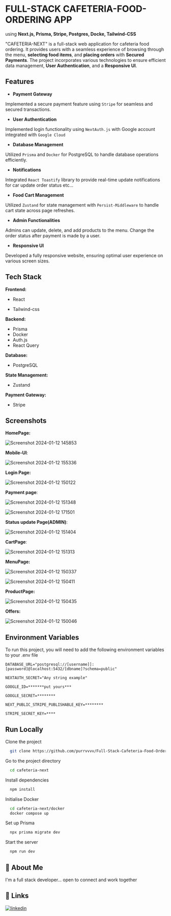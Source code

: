 
# FULL-STACK CAFETERIA-FOOD-ORDERING APP 

using **Next.js, Prisma, Stripe, Postgres, Docke, Tailwind-CSS**



"CAFETERIA-NEXT" is a full-stack web application for cafeteria food ordering. It provides users with a seamless experience of browsing through the menu, **selecting food items**, and **placing orders** with **Secured Payments**. The project incorporates various technologies to ensure efficient data management, **User Authentication**, and a **Responsive UI**.
## Features
- **Payment Gateway**

Implemented a secure payment feature using `Stripe` for seamless and secured transactions.

- **User Authentication**

Implemented login functionality using `NextAuth.js` with Google account integrated with `Google Cloud`

- **Database Management**

Utilized `Prisma` and `Docker` for PostgreSQL to handle database operations efficiently.

- **Notifications**

Integrated `React Toastify` library to provide real-time update notifications for car update order status etc...

- **Food Cart Management**

Utilized `Zustand` for state management with `Persist-Middleware` to handle cart state across page refreshes.

- **Admin Functionalities**

Admins can update, delete, and add products to the menu.
Change the order status after payment is made by a user.

- **Responsive UI**

Developed a fully responsive website, ensuring optimal user experience on various screen sizes.


## Tech Stack

 
**Frontend:**

- React

- Tailwind-css

**Backend:**

- Prisma
- Docker
- Auth.js
- React Query 

**Database:**

- PostgreSQL

**State Management:**

- Zustand

**Payment Gateway:**

- Stripe


## Screenshots

**HomePage:**

![Screenshot 2024-01-12 145853](https://github.com/purrvvvv/Full-Stack-Cafeteria-Food-Ordering-Website/assets/105294319/45d33b1a-7ec7-47fe-a9a9-44d464e10721)

**Mobile-UI**:

![Screenshot 2024-01-12 155336](https://github.com/purrvvvv/Full-Stack-Cafeteria-Food-Ordering-Website/assets/105294319/6540171f-5139-4811-a1e1-96235fff9383)

**Login Page:**

![Screenshot 2024-01-12 150122](https://github.com/purrvvvv/Full-Stack-Cafeteria-Food-Ordering-Website/assets/105294319/09b3a835-4524-48bf-8fc5-59b7ad0cd05d)

**Payment page**:

![Screenshot 2024-01-12 151348](https://github.com/purrvvvv/Full-Stack-Cafeteria-Food-Ordering-Website/assets/105294319/c7fa366a-7f3e-44fa-9c4e-cbff5ced7dc1)


![Screenshot 2024-01-12 171501](https://github.com/purrvvvv/Full-Stack-Cafeteria-Food-Ordering-Website/assets/105294319/afd6e42c-bc63-4959-bc8b-696c2e11ee6f)


**Status update Page(ADMIN)**:

![Screenshot 2024-01-12 151404](https://github.com/purrvvvv/Full-Stack-Cafeteria-Food-Ordering-Website/assets/105294319/fca0733d-9e38-458e-b82f-5228b7db4849)

**CartPage**:

![Screenshot 2024-01-12 151313](https://github.com/purrvvvv/Full-Stack-Cafeteria-Food-Ordering-Website/assets/105294319/aed668eb-719f-4a25-a162-9c1cb06ab27f)

**MenuPage:**

![Screenshot 2024-01-12 150337](https://github.com/purrvvvv/Full-Stack-Cafeteria-Food-Ordering-Website/assets/105294319/946e1fd6-161f-43f4-ae68-da451b9f51d4)


![Screenshot 2024-01-12 150411](https://github.com/purrvvvv/Full-Stack-Cafeteria-Food-Ordering-Website/assets/105294319/915ef4da-35fd-426b-9a85-505934536c36)

**ProductPage:**

![Screenshot 2024-01-12 150435](https://github.com/purrvvvv/Full-Stack-Cafeteria-Food-Ordering-Website/assets/105294319/517b6a58-7e8b-4bdd-8419-49d2bc5c600d)

**Offers:**

![Screenshot 2024-01-12 150046](https://github.com/purrvvvv/Full-Stack-Cafeteria-Food-Ordering-Website/assets/105294319/6136923a-719a-4d86-8008-9b313f2e0e57)


## Environment Variables

To run this project, you will need to add the following environment variables to your .env file

`DATABASE_URL="postgresql://[username]]:[password]@localhost:5432/[dbname]?schema=public"`

`NEXTAUTH_SECRET="Any string example"`

`GOOGLE_ID=*******put yours***`

`GOOGLE_SECRET=********`

`NEXT_PUBLIC_STRIPE_PUBLISHABLE_KEY=********`

`STRIPE_SECRET_KEY=****`




## Run Locally

Clone the project

```bash
  git clone https://github.com/purrvvvv/Full-Stack-Cafeteria-Food-Ordering-Website.git
```

Go to the project directory

```bash
  cd cafeteria-next
```

Install dependencies

```bash
  npm install
```
Initialise Docker
```bash
  cd cafeteria-next/docker
  docker compose up
```
Set up Prisma
```bash
  npx prisma migrate dev
```

Start the server

```bash
  npm run dev
```


## 🚀 About Me
I'm a full stack developer... open to connect and work together


## 🔗 Links
[![linkedin](https://img.shields.io/badge/linkedin-0A66C2?style=for-the-badge&logo=linkedin&logoColor=white)](https://www.linkedin.com/in/purv-shah-929562255/)



